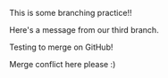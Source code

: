 This is some branching practice!!

Here's a message from our third branch.

Testing to merge on GitHub!

Merge conflict here please :)